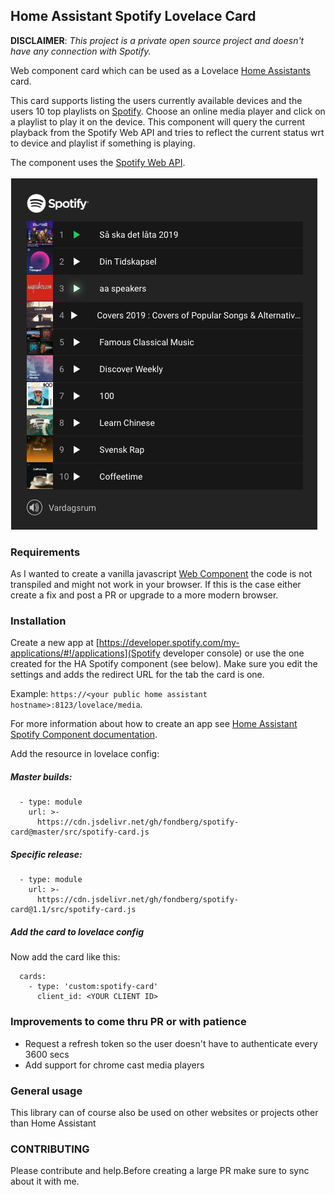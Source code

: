 ## Home Assistant Spotify Lovelace Card
**DISCLAIMER**: *This project is a private open source project and doesn't have any connection with Spotify.*
 
Web component card which can be used as a Lovelace [Home Assistants](https://www.home-assistant.io/lovelace/]) card.

This card supports listing the users currently available devices and the users 10 top playlists on [Spotify](https://www.spotify.com). 
Choose an online media player and click on a playlist to play it on the device.
This component will query the current playback from the Spotify Web API and tries to reflect the current status wrt to device and playlist if something is playing. 

The component uses the [Spotify Web API](https://developer.spotify.com/documentation/web-api/).

![Screenshot](/spotify-card-highlight.png)

### Requirements
As I wanted to create a vanilla javascript [Web Component](https://developer.mozilla.org/en-US/docs/Web/Web_Components) the code is not transpiled and might not work in your browser.
If this is the case either create a fix and post a PR or upgrade to a more modern browser.

### Installation
Create a new app at [https://developer.spotify.com/my-applications/#!/applications](Spotify developer console) 
or use the one created for the HA Spotify component (see below).
Make sure you edit the settings and adds the redirect URL for the tab the card is one. 

Example:  `https://<your public home assistant hostname>:8123/lovelace/media`.

For more information about how to create an app see [Home Assistant Spotify Component documentation](https://www.home-assistant.io/components/media_player.spotify/).

Add the resource in lovelace config:
##### Master builds:
```
  - type: module
    url: >-
      https://cdn.jsdelivr.net/gh/fondberg/spotify-card@master/src/spotify-card.js 
```

##### Specific release:
```
  - type: module
    url: >-
      https://cdn.jsdelivr.net/gh/fondberg/spotify-card@1.1/src/spotify-card.js
```

##### Add the card to lovelace config
Now add the card like this:
```
  cards:
    - type: 'custom:spotify-card'
      client_id: <YOUR CLIENT ID>
```

### Improvements to come thru PR or with patience
  - Request a refresh token so the user doesn't have to authenticate every 3600 secs
  - Add support for chrome cast media players

### General usage
This library can of course also be used on other websites or projects other than Home Assistant

### CONTRIBUTING
Please contribute and help.Before creating a large PR make sure to sync about it with me.

